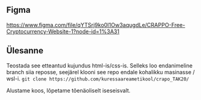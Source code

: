 ## Figma

https://www.figma.com/file/qYTSrj9ko0I1Ow3aqugdLe/CRAPPO-Free-Cryptocurrency-Website-1?node-id=1%3A31

## Ülesanne

Teostada see etteantud kujundus html-is/css-is. Selleks loo endanimeline branch siia reposse, seejärel klooni see repo endale kohalikku masinasse / wsl-i.
`git clone https://github.com/kuressaareametikool/crapo_TAK20/`  

Alustame koos, lõpetame tõenäoliselt iseseisvalt.
